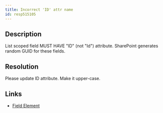 ```yaml
---
title: Incorrect 'ID' attr name
id: resp515105
---
```

## Description
List scoped field MUST HAVE "ID" (not "Id") attribute. SharePoint generates random GUID for these fields.

## Resolution
Please update ID attribute. Make it upper-case.

## Links
- [Field Element](http://msdn.microsoft.com/en-us/library/office/aa979575.aspx)
